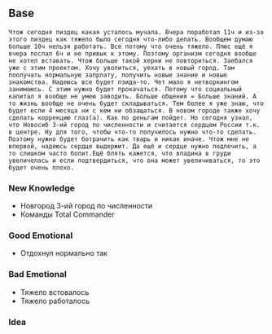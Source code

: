 ## Base
	Чтож сегодня пиздец какая усталось мучала. Вчера поработал 11ч и из-за этого пиздец как тяжело было сегодня что-либо делать. Вообщем думаю больше 10ч нельзя работать. Все потому что очень тяжело. Плюс ещё я вчера поспал 6ч и не привык к этому. Поэтому организм сегодня вообще не хотел вставать. Чтож больше такой херни не повториться. Заебался уже с этим проектом. Хочу уволиться, уехать в новый город. Там поолучать нормальную запрлату, получить новые знание и новые знакомства. Надеюсь все будет пзида-то. Чет мало я нетворкингом занимаюсь. С этим нужно будет прокачаться. Потому что социальный капитал я вообще не умею заводить. Больше общения = Больше знаний. А то жизнь вообще не очень будет складываться. Тем более я уже знаю, что будет если 4 месяца ни с кем ни обзащаться. В новом городе также хочу сделать коррекцию глаз(а). Как по деньгам пойдет. Но сегодня узнал, что Новосиб 3-ий город по численности и считается сердцем России т.к. в центре. Ну для того, чтобы что-то получилось нужно что-то сделать. Поэтому нужно будет ботрачить как тварь и никак иначе. Чтож мне не впервой, надеюсь сердце выдержит. Да ещё и сердце нужно подлечить, а то слишком часто болит.Ещё блять кажется, что впадина в груди увеличелась и если подтвердиться, что она может увеличиваться, то это будет очень плохо.  

### New Knowledge
- Новгород 3-ий город по численности
- Команды Total Commander

### Good Emotional
- Отдохнул нормально так

### Bad Emotional
- Тяжело встовалось
- Тяжело работалось

### Idea

